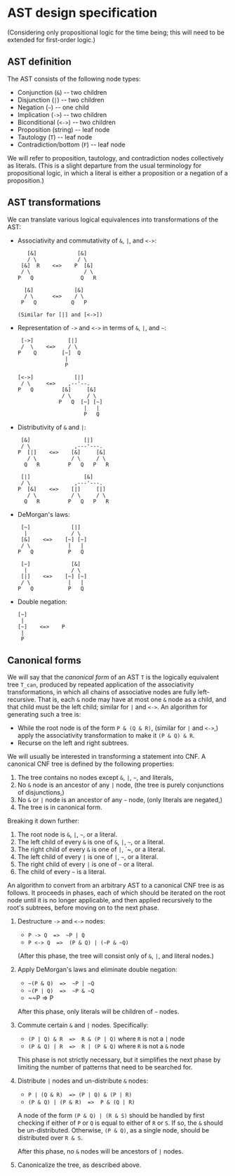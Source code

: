 # AST design specification

(Considering only propositional logic for the time being; this will need to
be extended for first-order logic.)

## AST definition

The AST consists of the following node types:

- Conjunction (`&`) -- two children
- Disjunction (`|`) -- two children
- Negation (`~`) -- one child
- Implication (`->`) -- two children
- Biconditional (`<->`) -- two children
- Proposition (string) -- leaf node
- Tautology (`T`) -- leaf node
- Contradiction/bottom (`F`) -- leaf node

We will refer to proposition, tautology, and contradiction nodes collectively as
literals.  (This is a slight departure from the usual terminology for propositional logic,
in which a literal is either a proposition or a negation of a proposition.)

## AST transformations

We can translate various logical equivalences into transformations of the AST:

- Associativity and commutativity of `&`, `|`, and `<->`:
  ```
     [&]             [&]
     / \             / \
   [&]  R    <=>    P  [&]
   / \                 / \
  P   Q               Q   R

    [&]             [&]
    / \      <=>    / \
   P   Q           Q   P

  (Similar for [|] and [<->])
  ```

- Representation of `->` and `<->` in terms of `&`, `|`, and `~`:
  ```
   [->]           [|]
   /  \    <=>    / \
  P    Q        [~]  Q
                 |
                 P

  [<->]             [|]
   / \     <=>    ,--'--.
  P   Q         [&]     [&]
                / \     / \
               P   Q  [~] [~]
                       |   |
                       P   Q
  ```

- Distributivity of `&` and `|`:
  ```
   [&]                 [|]
   / \              ,---'---.
  P  [|]    <=>    [&]     [&]
     / \           / \     / \
    Q   R         P   Q   P   R

   [|]                 [&]
   / \              ,---'---.
  P  [&]    <=>    [|]     [|]
     / \           / \     / \
    Q   R         P   Q   P   R
  ```

- DeMorgan's laws:
  ```
   [~]             [|]
    |              / \
   [&]    <=>    [~] [~]
   / \            |   |
  P   Q           P   Q

   [~]             [&]
    |              / \
   [|]    <=>    [~] [~]
   / \            |   |
  P   Q           P   Q
  ```

- Double negation:
  ```
  [~]
   |
  [~]    <=>    P
   |
   P
  ```

## Canonical forms

We will say that the _canonical form_ of an AST `T` is the logically equivalent
tree `T_can`, produced by repeated application of the associativity transformations,
in which all chains of associative nodes are fully left-recursive. That is,
each `&` node may have at most one `&` node as a child, and that child must be the left
child; similar for `|` and `<->`. An algorithm for generating such a tree is:

- While the root node is of the form `P & (Q & R)`, (similar for `|` and `<->`,)
  apply the associativity transformation to make it `(P & Q) & R`.
- Recurse on the left and right subtrees.

We will usually be interested in transforming a statement into CNF. A canonical CNF tree
is defined by the following properties:
1. The tree contains no nodes except `&`, `|`, `~`, and literals,
2. No `&` node is an ancestor of any `|` node, (the tree is purely conjunctions of disjunctions,)
3. No `&` or `|` node is an ancestor of any `~` node, (only literals are negated,)
4. The tree is in canonical form.

Breaking it down further:
1. The root node is `&`, `|`, `~`, or a literal.
2. The left child of every `&` is one of `&`, `|`, `~`, or a literal.
3. The right child of every `&` is one of `|`, `~, or a literal.
4. The left child of every `|` is one of `|`, `~`, or a literal.
5. The right child of every `|` is one of `~` or a literal.
6. The child of every `~` is a literal.

An algorithm to convert from an arbitrary AST to a canonical CNF tree is as follows.
It proceeds in phases, each of which should be iterated on the root node until it
is no longer applicable, and then applied recursively to the root's subtrees, before
moving on to the next phase.
1. Destructure `->` and `<->` nodes:
   - `P -> Q  =>  ~P | Q`
   - `P <-> Q  =>  (P & Q) | (~P & ~Q)`

   (After this phase, the tree will consist only of `&`, `|`, and literal nodes.)

2. Apply DeMorgan's laws and eliminate double negation:
   - `~(P & Q)  =>  ~P | ~Q`
   - `~(P | Q)  =>  ~P & ~Q`
   - ~~P  =>  P

   After this phase, only literals will be children of `~` nodes.

3. Commute certain `&` and `|` nodes. Specifically:
   - `(P | Q) & R  =>  R & (P | Q)` where `R` is not a `|` node
   - `(P & Q) | R  =>  R | (P & Q)` where `R` is not a `&` node

   This phase is not strictly necessary, but it simplifies the next phase by
   limiting the number of patterns that need to be searched for.

3. Distribute `|` nodes and un-distribute `&` nodes:
   - `P | (Q & R)  => (P | Q) & (P | R)`
   - `(P & Q) | (P & R)  =>  P & (Q | R)`

   A node of the form `(P & Q) | (R & S)` should be handled by first
   checking if either of `P` or `Q` is equal to either of `R` or `S`.
   If so, the `&` should be un-distributed. Otherwise,
   `(P & Q)`, as a single node, should be distributed over `R & S`.

   After this phase, no `&` nodes will be ancestors of `|` nodes.

4. Canonicalize the tree, as described above.
